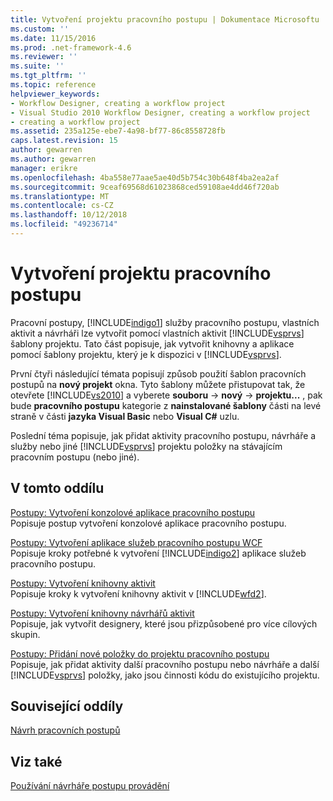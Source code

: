 ```yaml
---
title: Vytvoření projektu pracovního postupu | Dokumentace Microsoftu
ms.custom: ''
ms.date: 11/15/2016
ms.prod: .net-framework-4.6
ms.reviewer: ''
ms.suite: ''
ms.tgt_pltfrm: ''
ms.topic: reference
helpviewer_keywords:
- Workflow Designer, creating a workflow project
- Visual Studio 2010 Workflow Designer, creating a workflow project
- creating a workflow project
ms.assetid: 235a125e-ebe7-4a98-bf77-86c8558728fb
caps.latest.revision: 15
author: gewarren
ms.author: gewarren
manager: erikre
ms.openlocfilehash: 4ba558e77aae5ae40d5b754c30b648f4ba2ea2af
ms.sourcegitcommit: 9ceaf69568d61023868ced59108ae4dd46f720ab
ms.translationtype: MT
ms.contentlocale: cs-CZ
ms.lasthandoff: 10/12/2018
ms.locfileid: "49236714"
---
```

# <a name="creating-a-workflow-project"></a>Vytvoření projektu pracovního postupu
Pracovní postupy, [!INCLUDE[indigo1](../includes/indigo1-md.md)] služby pracovního postupu, vlastních aktivit a návrháři lze vytvořit pomocí vlastních aktivit [!INCLUDE[vsprvs](../includes/vsprvs-md.md)] šablony projektu. Tato část popisuje, jak vytvořit knihovny a aplikace pomocí šablony projektu, který je k dispozici v [!INCLUDE[vsprvs](../includes/vsprvs-md.md)].  
  
 První čtyři následující témata popisují způsob použití šablon pracovních postupů na **nový projekt** okna. Tyto šablony můžete přistupovat tak, že otevřete [!INCLUDE[vs2010](../includes/vs2010-md.md)] a vyberete **souboru** -> **nový** -> **projektu...** , pak bude **pracovního postupu** kategorie z **nainstalované šablony** části na levé straně v části **jazyka Visual Basic** nebo **Visual C#** uzlu.  
  
 Poslední téma popisuje, jak přidat aktivity pracovního postupu, návrháře a služby nebo jiné [!INCLUDE[vsprvs](../includes/vsprvs-md.md)] projektu položky na stávajícím pracovním postupu (nebo jiné).  
  
## <a name="in-this-section"></a>V tomto oddílu  
 [Postupy: Vytvoření konzolové aplikace pracovního postupu](../workflow-designer/how-to-create-a-workflow-console-application.md)  
 Popisuje postup vytvoření konzolové aplikace pracovního postupu.  
  
 [Postupy: Vytvoření aplikace služeb pracovního postupu WCF](../workflow-designer/how-to-create-a-wcf-workflow-service-application.md)  
 Popisuje kroky potřebné k vytvoření [!INCLUDE[indigo2](../includes/indigo2-md.md)] aplikace služeb pracovního postupu.  
  
 [Postupy: Vytvoření knihovny aktivit](../workflow-designer/how-to-create-an-activity-library.md)  
 Popisuje kroky k vytvoření knihovny aktivit v [!INCLUDE[wfd2](../includes/wfd2-md.md)].  
  
 [Postupy: Vytvoření knihovny návrhářů aktivit](../workflow-designer/how-to-create-an-activity-designer-library.md)  
 Popisuje, jak vytvořit designery, které jsou přizpůsobené pro více cílových skupin.  
  
 [Postupy: Přidání nové položky do projektu pracovního postupu](../workflow-designer/how-to-add-a-new-item-to-a-workflow-project.md)  
 Popisuje, jak přidat aktivity další pracovního postupu nebo návrháře a další [!INCLUDE[vsprvs](../includes/vsprvs-md.md)] položky, jako jsou činnosti kódu do existujícího projektu.  
  
## <a name="related-sections"></a>Související oddíly  
 [Návrh pracovních postupů](http://msdn.microsoft.com/library/41f727b5-b142-4c1b-b046-492b96135ae6)  
  
## <a name="see-also"></a>Viz také  
 [Používání návrháře postupu provádění](../workflow-designer/using-the-workflow-designer.md)